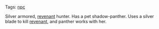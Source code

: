 Tags: [npc](NPCs)

Silver armored, [revenant](Revenants) hunter. Has a pet shadow-panther. Uses a silver blade to kill [revenant](Revenants), and panther works with her.